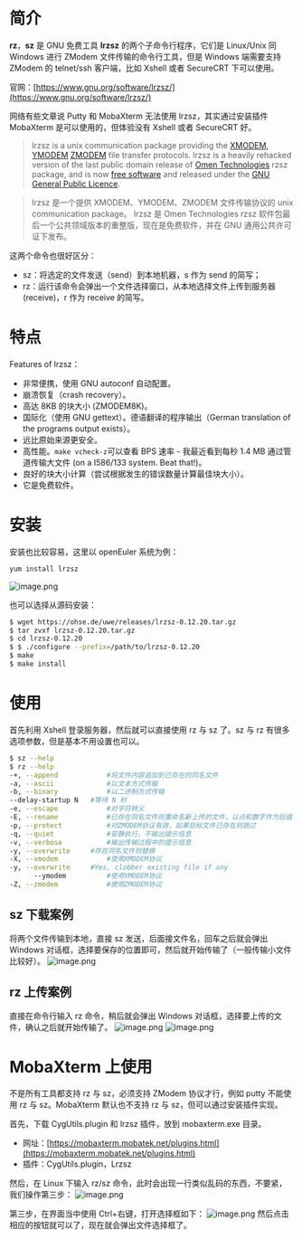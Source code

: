 # 简介

**rz**，**sz** 是 GNU 免费工具 **lrzsz** 的两个子命令行程序，它们是 Linux/Unix 同 Windows 进行 ZModem 文件传输的命令行工具，但是 Windows 端需要支持 ZModem 的 telnet/ssh 客户端，比如 Xshell 或者 SecureCRT 下可以使用。

官网：[https://www.gnu.org/software/lrzsz/](https://www.gnu.org/software/lrzsz/)

网络有些文章说 Putty 和 MobaXterm 无法使用 lrzsz，其实通过安装插件 MobaXterm 是可以使用的，但体验没有 Xshell 或者 SecureCRT 好。

> lrzsz is a unix communication package providing the [XMODEM, YMODEM](ftp://ftp.std.com/obi/Standards/FileTransfer/YMODEM8.DOC.1.Z) [ZMODEM](http://www.easysw.com/~mike/serial/zmodem.html) file transfer protocols. lrzsz is a heavily rehacked version of the last public domain release of [Omen Technologies](http://www.omen.com/) rzsz package, and is now [free software](http://www.gnu.ai.mit.edu/philosophy/free-sw.html) and released under the [GNU General Public Licence](http://www.gnu.ai.mit.edu/copyleft/gpl.html).

> lrzsz 是一个提供 XMODEM、YMODEM、ZMODEM 文件传输协议的 unix communication package。 lrzsz 是 Omen Technologies rzsz 软件包最后一个公共领域版本的重整版，现在是免费软件，并在 GNU 通用公共许可证下发布。

这两个命令也很好区分：

- sz：将选定的文件发送（send）到本地机器，s 作为 send 的简写；
- rz：运行该命令会弹出一个文件选择窗口，从本地选择文件上传到服务器(receive)，r 作为 receive 的简写。

# 特点

Features of lrzsz：

- 非常便携，使用 GNU autoconf 自动配置。
- 崩溃恢复（crash recovery）。
- 高达 8KB 的块大小 (ZMODEM8K)。
- 国际化（使用 GNU gettext）。德语翻译的程序输出（German translation of the programs output exists）。
- 远比原始来源更安全。
- 高性能。`make vcheck-z`可以查看 BPS 速率 - 我最近看到每秒 1.4 MB 通过管道传输大文件 (on a I586/133 system. Beat that!)。
- 良好的块大小计算（尝试根据发生的错误数量计算最佳块大小）。
- 它是免费软件。

# 安装

安装也比较容易，这里以 openEuler 系统为例：

```bash
yum install lrzsz
```

![image.png](https://shub-1251708715.cos.ap-guangzhou.myqcloud.com/elog-cookbook-img/FgUXVx-PHdHqsZ8Au9A-lKk3Y6hI.png)

也可以选择从源码安装：

```bash
$ wget https://ohse.de/uwe/releases/lrzsz-0.12.20.tar.gz
$ tar zvxf lrzsz-0.12.20.tar.gz
$ cd lrzsz-0.12.20
$ $ ./configure --prefix=/path/to/lrzsz-0.12.20
$ make
$ make install
```

# 使用

首先利用 Xshell 登录服务器，然后就可以直接使用 rz 与 sz 了。sz 与 rz 有很多选项参数，但是基本不用设置也可以。

```bash
$ sz --help
$ rz --help
-+, --append			#将文件内容追加到已存在的同名文件
-a, --ascii				#以文本方式传输
-b, --binary			#以二进制方式传输
--delay-startup N	#等待 N 秒
-e, --escape			#对字符转义
-E, --rename			#已存在同名文件则重命名新上传的文件，以点和数字作为后缀
-p, --protect			#对ZMODEM协议有效，如果目标文件已存在则跳过
-q, --quiet				#安静执行，不输出提示信息
-v, --verbose			#输出传输过程中的提示信息
-y, --overwrite		#存在同名文件则替换
-X, --xmodem			#使用XMODEM协议
-y, --overwrite		#Yes, clobber existing file if any
 	  --ymodem			#使用YMODEM协议
-Z, --zmodem			#使用ZMODEM协议
```

## **sz 下载案例**

将两个文件传输到本地，直接 sz 发送，后面接文件名，回车之后就会弹出 Windows 对话框，选择要保存的位置即可，然后就开始传输了（一般传输小文件比较好）。
![image.png](https://shub-1251708715.cos.ap-guangzhou.myqcloud.com/elog-cookbook-img/FmS5BFdZPqw2HzVYsTJWzeqYPT5_.png)

## rz 上传案例

直接在命令行输入 rz 命令，稍后就会弹出 Windows 对话框，选择要上传的文件，确认之后就开始传输了。
![image.png](https://shub-1251708715.cos.ap-guangzhou.myqcloud.com/elog-cookbook-img/FrdDeUAQEyMJP5_7SEWZz4vAunp1.png)
![image.png](https://shub-1251708715.cos.ap-guangzhou.myqcloud.com/elog-cookbook-img/FgyAQ4sZh3xxzFjemYlYGM8ZJSD0.png)

# MobaXterm 上使用

不是所有工具都支持 rz 与 sz，必须支持 ZModem 协议才行，例如 putty 不能使用 rz 与 sz。MobaXterm 默认也不支持 rz 与 sz，但可以通过安装插件实现。

首先，下载 CygUtils.plugin 和 lrzsz 插件，放到 mobaxterm.exe 目录。

- 网址：[https://mobaxterm.mobatek.net/plugins.html](https://mobaxterm.mobatek.net/plugins.html)
- 插件：CygUtils.plugin，Lrzsz

然后，在 Linux 下输入 rz/sz 命令，此时会出现一行类似乱码的东西，不要紧，我们操作第三步：
![image.png](https://shub-1251708715.cos.ap-guangzhou.myqcloud.com/elog-cookbook-img/Fv5ofP0Sup6fwfbgGvlo5FiWcjvX.png)

第三步，在界面当中使用 Ctrl+右键，打开选择框如下：
![image.png](https://shub-1251708715.cos.ap-guangzhou.myqcloud.com/elog-cookbook-img/FszKjyyYDT_74e11jPx55Z3EVJ4N.png)
然后点击相应的按钮就可以了，现在就会弹出文件选择框了。
